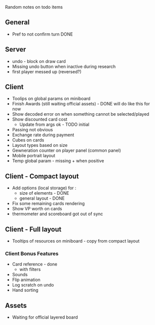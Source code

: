 Random notes on todo items

## General

* Pref to not confirm turn DONE

## Server

* undo - block on draw card
* Missing undo button when inactive during research
* first player messed up (reversed?)


## Client

* Toolips on global params on miniboard
* Finish Awards (still waiting official assets) - DONE will do like this for now
* Show decoded error on when something cannot be selected/played
* Show discounted card cost
  * Update from args ok - TODO initial
* Passing not obvious 
* Exchange rate during payment
* Cubes on cards
* Layout types based on size
* Gewneration counter on player panel (common panel)
* Mobile portrait layout
* Temp global param - missing + when positive

## Client - Compact layout
* Add options (local storage) for :
  * size of elements - DONE
  * general layout - DONE
* Fix some remaining cards rendering
* Show VP worth on cards
* thermometer and scoreboard got out of sync 

## Client - Full layout
* Tooltips of resources on miniboard - copy from compact layout


### Client Bonus Features

* Card reference - done
  * with filters
* Sounds
* Flip animation
* Log scratch on undo
* Hand sorting

## Assets

* Waiting for official layered board